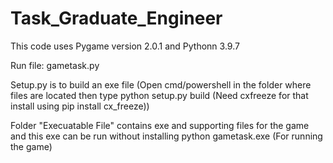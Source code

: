 # Task_Graduate_Engineer

This code uses Pygame version 2.0.1 and Pythonn 3.9.7

Run file: gametask.py

Setup.py is to build an exe file (Open cmd/powershell in the folder where files are located then type python setup.py build (Need cxfreeze for that install using pip install cx_freeze))

Folder "Execuatable File" contains exe and supporting files for the game and this exe can be run without installing python
gametask.exe (For running the game)
